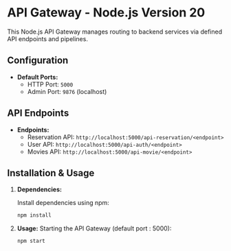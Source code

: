 # API Gateway - Node.js Version 20

This Node.js API Gateway manages routing to backend services via defined API endpoints and pipelines.

## Configuration

- **Default Ports:**
  - HTTP Port: `5000`
  - Admin Port: `9876` (localhost)

## API Endpoints

- **Endpoints:**
  - Reservation API: `http://localhost:5000/api-reservation/<endpoint>`
  - User API: `http://localhost:5000/api-auth/<endpoint>`
  - Movies API: `http://localhost:5000/api-movie/<endpoint>`

## Installation & Usage

1. **Dependencies:**

   Install dependencies using npm:

   ```bash
   npm install
   ```

2. **Usage:**
   Starting the API Gateway (default port : 5000):
   
   ```bash
   npm start
   ```
